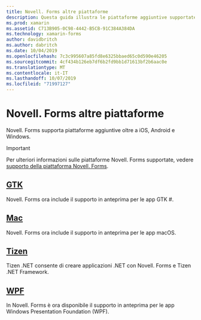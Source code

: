 ```yaml
---
title: Novell. Forms altre piattaforme
description: Questa guida illustra le piattaforme aggiuntive supportate da Novell. Forms.
ms.prod: xamarin
ms.assetid: C713B905-0C98-4442-B5CB-91C384A384DA
ms.technology: xamarin-forms
author: davidbritch
ms.author: dabritch
ms.date: 10/04/2019
ms.openlocfilehash: 7c3c995607a85fd8e6325bbaed65c0d590e46205
ms.sourcegitcommit: 4cf434b126eb7df6b2fd9bb1d71613bf2b6aac0e
ms.translationtype: MT
ms.contentlocale: it-IT
ms.lasthandoff: 10/07/2019
ms.locfileid: "71997127"
---
```

# <a name="xamarinforms-other-platforms"></a>Novell. Forms altre piattaforme

Novell. Forms supporta piattaforme aggiuntive oltre a iOS, Android e Windows.

> [!IMPORTANT]
> Per ulteriori informazioni sulle piattaforme Novell. Forms supportate, vedere [supporto della piattaforma Novell. Forms](https://github.com/xamarin/Xamarin.Forms/wiki/Platform-Support).

## <a name="gtkgtkmd"></a>[GTK](gtk.md)

Novell. Forms ora include il supporto in anteprima per le app GTK #.

## <a name="macmacmd"></a>[Mac](mac.md)

Novell. Forms ora include il supporto in anteprima per le app macOS.

## <a name="tizentizenmd"></a>[Tizen](tizen.md)

Tizen .NET consente di creare applicazioni .NET con Novell. Forms e Tizen .NET Framework.

## <a name="wpfwpfmd"></a>[WPF](wpf.md)

In Novell. Forms è ora disponibile il supporto in anteprima per le app Windows Presentation Foundation (WPF).
